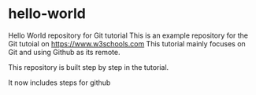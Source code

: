 # hello-world
Hello World repository for Git tutorial
This is an example repository for the Git tutoial on https://www.w3schools.com
This tutorial mainly focuses on Git and using Github as its remote.

This repository is built step by step in the tutorial.

It now includes steps for github
